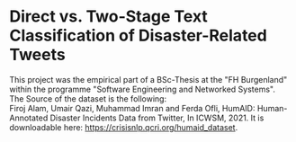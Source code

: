 # Direct vs. Two-Stage Text Classification of Disaster-Related Tweets
This project was the empirical part of a BSc-Thesis at the "FH Burgenland" within the programme "Software Engineering and Networked Systems".  
The Source of the dataset is the following:  
Firoj Alam, Umair Qazi, Muhammad Imran and Ferda Ofli, HumAID: Human-Annotated Disaster Incidents Data from Twitter, In ICWSM, 2021.
It is downloadable here: https://crisisnlp.qcri.org/humaid_dataset.
